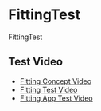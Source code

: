 # FittingTest
 FittingTest

## Test Video
- [Fitting Concept Video](https://youtu.be/lDR_D0pOiHc)
- [Fitting Test Video](https://youtu.be/Y48DX7BPzp4)
- [Fitting App Test Video](https://youtu.be/AwK32Aa57E8)
